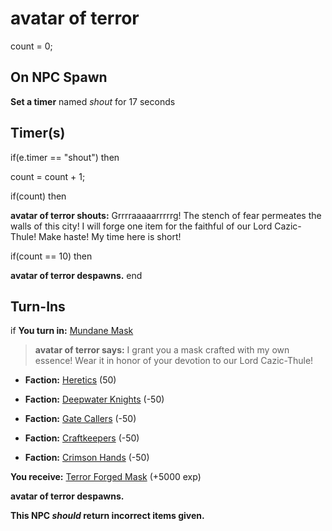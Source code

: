 # avatar of terror
count = 0;

## On NPC Spawn

**Set a timer** named *shout* for 17 seconds
## Timer(s)

if(e.timer == "shout") then


count = count + 1;

if(count) then


**avatar of terror shouts:** <span class="text-danger">Grrrraaaaarrrrrg! The stench of fear permeates the walls of this city! I will forge one item for the faithful of our Lord Cazic-Thule! Make haste!  My time here is short!</span>

if(count == 10) then


**avatar of terror despawns.**
end

## Turn-Ins





if **You turn in:** [Mundane Mask](/item/14106)


>**avatar of terror says:** I grant you a mask crafted with my own essence! Wear it in honor of your devotion to our Lord Cazic-Thule!


* __Faction:__ [Heretics](/faction/265) (50)


* __Faction:__ [Deepwater Knights](/faction/242) (-50)


* __Faction:__ [Gate Callers](/faction/254) (-50)


* __Faction:__ [Craftkeepers](/faction/231) (-50)


* __Faction:__ [Crimson Hands](/faction/233) (-50)


 **You receive:**  [Terror Forged Mask](/item/14108) (+5000 exp)


**avatar of terror despawns.**

**This NPC *should* return incorrect items given.**
